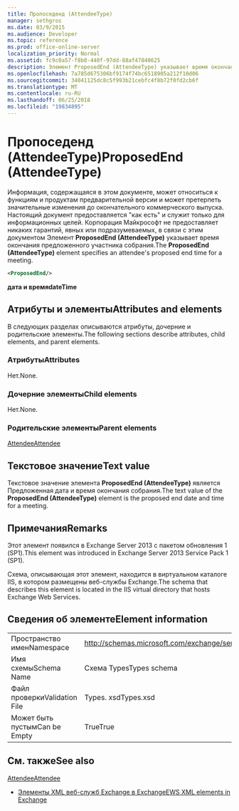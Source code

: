 ```yaml
---
title: Пропоседенд (AttendeeType)
manager: sethgros
ms.date: 03/9/2015
ms.audience: Developer
ms.topic: reference
ms.prod: office-online-server
localization_priority: Normal
ms.assetid: fc9c0a57-f8b0-440f-97dd-88af47840625
description: Элемент ProposedEnd (AttendeeType) указывает время окончания предложенного участника собрания.
ms.openlocfilehash: 7a785d675306bf9174f74bc6518905a212f10d06
ms.sourcegitcommit: 34041125dc8c5f993b21cebfc4f8b72f0fd2cb6f
ms.translationtype: MT
ms.contentlocale: ru-RU
ms.lasthandoff: 06/25/2018
ms.locfileid: "19834895"
---
```

# <a name="proposedend-attendeetype"></a><span data-ttu-id="ff759-103">Пропоседенд (AttendeeType)</span><span class="sxs-lookup"><span data-stu-id="ff759-103">ProposedEnd (AttendeeType)</span></span>

<span data-ttu-id="ff759-104">Информация, содержащаяся в этом документе, может относиться к функциям и продуктам предварительной версии и может претерпеть значительные изменения до окончательного коммерческого выпуска. Настоящий документ предоставляется "как есть" и служит только для информационных целей. Корпорация Майкрософт не предоставляет никаких гарантий, явных или подразумеваемых, в связи с этим документом Элемент **ProposedEnd (AttendeeType)** указывает время окончания предложенного участника собрания.</span><span class="sxs-lookup"><span data-stu-id="ff759-104">The **ProposedEnd (AttendeeType)** element specifies an attendee's proposed end time for a meeting.</span></span> 
  
```XML
<ProposedEnd/>
```

 <span data-ttu-id="ff759-105">**дата и время**</span><span class="sxs-lookup"><span data-stu-id="ff759-105">**dateTime**</span></span>
## <a name="attributes-and-elements"></a><span data-ttu-id="ff759-106">Атрибуты и элементы</span><span class="sxs-lookup"><span data-stu-id="ff759-106">Attributes and elements</span></span>

<span data-ttu-id="ff759-107">В следующих разделах описываются атрибуты, дочерние и родительские элементы.</span><span class="sxs-lookup"><span data-stu-id="ff759-107">The following sections describe attributes, child elements, and parent elements.</span></span>
  
### <a name="attributes"></a><span data-ttu-id="ff759-108">Атрибуты</span><span class="sxs-lookup"><span data-stu-id="ff759-108">Attributes</span></span>

<span data-ttu-id="ff759-109">Нет.</span><span class="sxs-lookup"><span data-stu-id="ff759-109">None.</span></span>
  
### <a name="child-elements"></a><span data-ttu-id="ff759-110">Дочерние элементы</span><span class="sxs-lookup"><span data-stu-id="ff759-110">Child elements</span></span>

<span data-ttu-id="ff759-111">Нет.</span><span class="sxs-lookup"><span data-stu-id="ff759-111">None.</span></span>
  
### <a name="parent-elements"></a><span data-ttu-id="ff759-112">Родительские элементы</span><span class="sxs-lookup"><span data-stu-id="ff759-112">Parent elements</span></span>

[<span data-ttu-id="ff759-113">Attendee</span><span class="sxs-lookup"><span data-stu-id="ff759-113">Attendee</span></span>](attendee.md)
  
## <a name="text-value"></a><span data-ttu-id="ff759-114">Текстовое значение</span><span class="sxs-lookup"><span data-stu-id="ff759-114">Text value</span></span>

<span data-ttu-id="ff759-115">Текстовое значение элемента **ProposedEnd (AttendeeType)** является Предложенная дата и время окончания собрания.</span><span class="sxs-lookup"><span data-stu-id="ff759-115">The text value of the **ProposedEnd (AttendeeType)** element is the proposed end date and time for a meeting.</span></span> 
  
## <a name="remarks"></a><span data-ttu-id="ff759-116">Примечания</span><span class="sxs-lookup"><span data-stu-id="ff759-116">Remarks</span></span>

<span data-ttu-id="ff759-117">Этот элемент появился в Exchange Server 2013 с пакетом обновления 1 (SP1).</span><span class="sxs-lookup"><span data-stu-id="ff759-117">This element was introduced in Exchange Server 2013 Service Pack 1 (SP1).</span></span>
  
<span data-ttu-id="ff759-118">Схема, описывающая этот элемент, находится в виртуальном каталоге IIS, в котором размещены веб-службы Exchange.</span><span class="sxs-lookup"><span data-stu-id="ff759-118">The schema that describes this element is located in the IIS virtual directory that hosts Exchange Web Services.</span></span>
  
## <a name="element-information"></a><span data-ttu-id="ff759-119">Сведения об элементе</span><span class="sxs-lookup"><span data-stu-id="ff759-119">Element information</span></span>

|||
|:-----|:-----|
|<span data-ttu-id="ff759-120">Пространство имен</span><span class="sxs-lookup"><span data-stu-id="ff759-120">Namespace</span></span>  <br/> |http://schemas.microsoft.com/exchange/services/2006/types  <br/> |
|<span data-ttu-id="ff759-121">Имя схемы</span><span class="sxs-lookup"><span data-stu-id="ff759-121">Schema Name</span></span>  <br/> |<span data-ttu-id="ff759-122">Схема Types</span><span class="sxs-lookup"><span data-stu-id="ff759-122">Types schema</span></span>  <br/> |
|<span data-ttu-id="ff759-123">Файл проверки</span><span class="sxs-lookup"><span data-stu-id="ff759-123">Validation File</span></span>  <br/> |<span data-ttu-id="ff759-124">Types. xsd</span><span class="sxs-lookup"><span data-stu-id="ff759-124">Types.xsd</span></span>  <br/> |
|<span data-ttu-id="ff759-125">Может быть пустым</span><span class="sxs-lookup"><span data-stu-id="ff759-125">Can be Empty</span></span>  <br/> |<span data-ttu-id="ff759-126">True</span><span class="sxs-lookup"><span data-stu-id="ff759-126">True</span></span>  <br/> |
   
## <a name="see-also"></a><span data-ttu-id="ff759-127">См. также</span><span class="sxs-lookup"><span data-stu-id="ff759-127">See also</span></span>



[<span data-ttu-id="ff759-128">Attendee</span><span class="sxs-lookup"><span data-stu-id="ff759-128">Attendee</span></span>](attendee.md)


- [<span data-ttu-id="ff759-129">Элементы XML веб-служб Exchange в Exchange</span><span class="sxs-lookup"><span data-stu-id="ff759-129">EWS XML elements in Exchange</span></span>](ews-xml-elements-in-exchange.md)


